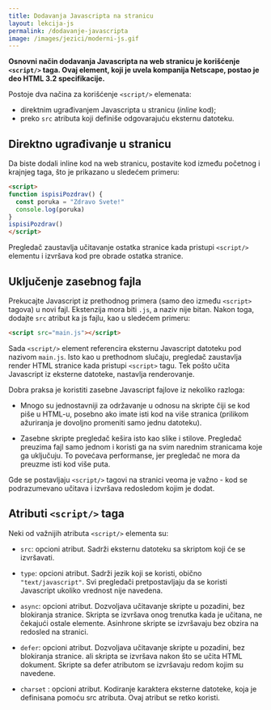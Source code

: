 ```yaml
---
title: Dodavanja Javascripta na stranicu
layout: lekcija-js
permalink: /dodavanje-javascripta
image: /images/jezici/moderni-js.gif
---
```


**Osnovni način dodavanja Javascripta na web stranicu je korišćenje `<script/>` taga. Ovaj element, koji je uvela kompanija Netscape, postao je deo HTML 3.2 specifikacije.**

Postoje dva načina za korišćenje `<script/>` elemenata:
- direktnim ugrađivanjem Javascripta u stranicu (*inline* kod);
- preko `src` atributa koji definiše odgovarajuću eksternu datoteku.

## Direktno ugrađivanje u stranicu

Da biste dodali inline kod na web stranicu, postavite kod između početnog i krajnjeg taga, što je prikazano u sledećem primeru:

```html
<script>
function ispisiPozdrav() {
  const poruka = "Zdravo Svete!"
  console.log(poruka)
}
ispisiPozdrav()
</script>
```

Pregledač zaustavlja učitavanje ostatka stranice kada pristupi `<script/>` elementu i izvršava kod pre obrade ostatka stranice.

## Uključenje zasebnog fajla

Prekucajte Javascript iz prethodnog primera (samo deo između `<script>` tagova) u novi fajl. Ekstenzija mora biti `.js`, a naziv nije bitan. Nakon toga, dodajte `src` atribut ka js fajlu, kao u sledećem primeru:

```html
<script src="main.js"></script>
```

Sada `<script/>` element referencira eksternu Javascript datoteku pod nazivom `main.js`. Isto kao u prethodnom slučaju, pregledač zaustavlja render HTML stranice kada pristupi `<script>` tagu. Tek pošto učita Javascript iz eksterne datoteke, nastavlja renderovanje.

Dobra praksa je koristiti zasebne Javascript fajlove iz nekoliko razloga:

- Mnogo su jednostavniji za održavanje u odnosu na skripte čiji se kod piše u HTML-u, posebno ako imate isti kod na više stranica (prilikom ažuriranja je dovoljno promeniti samo jednu datoteku).

- Zasebne skripte pregledač kešira isto kao slike i stilove. Pregledač preuzima fajl samo jednom i koristi ga na svim narednim stranicama koje ga uključuju. To povećava performanse, jer pregledač ne mora da preuzme isti kod više puta.

Gde se postavljaju `<script/>` tagovi na stranici veoma je važno - kod se podrazumevano učitava i izvršava redosledom kojim je dodat.

## Atributi `<script/>` taga

Neki od važnijih atributa `<script/>` elementa su:

- `src`: opcioni atribut. Sadrži eksternu datoteku sa skriptom koji će se izvršavati.

- `type`: opcioni atribut. Sadrži jezik koji se koristi, obično `"text/javascript"`. Svi pregledači pretpostavljaju da se koristi Javascript ukoliko vrednost  nije navedena.

- `async`: opcioni atribut. Dozvoljava učitavanje skripte u pozadini, bez blokiranja stranice. Skripta se izvršava onog trenutka kada je učitana, ne čekajući ostale elemente. Asinhrone skripte se izvršavaju bez obzira na redosled na stranici.

- `defer`: opcioni atribut. Dozvoljava učitavanje skripte u pozadini, bez blokiranja stranice. ali skripta se izvršava nakon što se učita HTML dokument. Skripte sa defer atributom se izvršavaju redom kojim su navedene.

- `charset` : opcioni atribut. Kodiranje karaktera eksterne datoteke, koja je definisana pomoću src atributa. Ovaj atribut se retko koristi.
